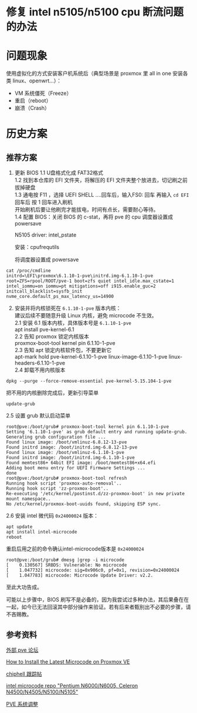 # 修复 intel n5105/n5100 cpu 断流问题的办法

# 问题现象
使用虚拟化的方式安装客户机系统后（典型场景是 proxmox 里 all in one 安装各类 linux、openwrt...）：

* VM 系统僵死（Freeze）
* 重启（reboot）
* 崩溃（Crash）

# 历史方案

## 推荐方案

1. 更新 BIOS
1.1 U盘格式化成 FAT32格式  
1.2 找到本仓库的 EFI 文件夹，将解压的 EFI 文件夹整个放进去，切记刷之前拔掉硬盘  
1.3 通电按 F11 ，选择 UEFI SHELL ....回车后，输入FS0: 回车   再输入 ``cd EFI`` 回车后 按 1 回车进入刷机  
开始刷机后要让他刷完才能拔电，时间有点长，需要耐心等待。  
1.4 配置 BIOS：关闭 BIOS 的 c-stat，再将 pve 的 cpu 调度器设置成 powersave  
  
   N5105 driver: intel_pstate

   安装：cpufrequtils
   
   将调度器设置成 powersave

```shell
cat /proc/cmdline
initrd=\EFI\proxmox\6.1.10-1-pve\initrd.img-6.1.10-1-pve root=ZFS=rpool/ROOT/pve-1 boot=zfs quiet intel_idle.max_cstate=1 intel_iommu=on iommu=pt mitigations=off i915.enable_guc=2 initcall_blacklist=sysfb_init nvme_core.default_ps_max_latency_us=14900
```
2. 安装并将内核锁死在 ``6.1.10-1-pve`` 版本内核：  
建议后续不要随意升级 Linux 内核，避免 microcode 不生效。  
2.1 安装 6.1 版本内核，具体版本号是 ``6.1.10-1-pve``  
apt install pve-kernel-6.1   
2.2 告知 proxmox 锁定内核版本   
proxmox-boot-tool kernel pin 6.1.10-1-pve  
2.3 告知 apt 锁定内核软件包，不要更新它  
apt-mark hold pve-kernel-6.1.10-1-pve linux-image-6.1.10-1-pve linux-headers-6.1.10-1-pve  
2.4 卸载不用内核版本
  ```shell
  dpkg --purge --force-remove-essential pve-kernel-5.15.104-1-pve
  ```
  把不用的内核删除完成后，更新引导菜单   
  ```shell
  update-grub
  ```  
2.5 设置 grub 默认启动菜单  
  ```shell
  root@pve:/boot/grub# proxmox-boot-tool kernel pin 6.1.10-1-pve
  Setting '6.1.10-1-pve' as grub default entry and running update-grub.
  Generating grub configuration file ...
  Found linux image: /boot/vmlinuz-6.8.12-13-pve
  Found initrd image: /boot/initrd.img-6.8.12-13-pve
  Found linux image: /boot/vmlinuz-6.1.10-1-pve
  Found initrd image: /boot/initrd.img-6.1.10-1-pve
  Found memtest86+ 64bit EFI image: /boot/memtest86+x64.efi
  Adding boot menu entry for UEFI Firmware Settings ...
  done
  root@pve:/boot/grub# proxmox-boot-tool refresh
  Running hook script 'proxmox-auto-removal'..
  Running hook script 'zz-proxmox-boot'..
  Re-executing '/etc/kernel/postinst.d/zz-proxmox-boot' in new private mount namespace..
  No /etc/kernel/proxmox-boot-uuids found, skipping ESP sync.
  ```
2.6 安装 intel 微代码 ``0x24000024`` 版本：  
  ```shell
  apt update
  apt install intel-microcode
  reboot
  ```
  重启后用之前的命令确认intel-microcode版本是 ``0x24000024``  
  ```shell
  root@pve:/boot/grub# dmesg |grep -i microcode
  [    0.130567] SRBDS: Vulnerable: No microcode
  [    1.047732] microcode: sig=0x906c0, pf=0x1, revision=0x24000024
  [    1.047783] microcode: Microcode Update Driver: v2.2.
  ```
  至此大功告成。

可能以上步骤中，BIOS 刷写不是必备的，因为我尝试过多种办法，其后果叠在在一起，如今已无法回滚其中部分操作来验证。若有后来者甄别出不必要的步骤，请不吝赐教。

## 参考资料

[外部 pve 论坛](https://forum.proxmox.com/threads/vm-freezes-irregularly.111494/page-31)

[How to Install the Latest Microcode on Proxmox VE](https://cyrusyip.org/en/post/2023/01/31/install-microcode-on-proxmox/)

[chiphell 跟踪帖](https://www.chiphell.com/forum.php?mod=viewthread&tid=2446440&extra=&ordertype=1&page=1&mobile=no)

[intel microcode repo "Pentium N6000/N6005, Celeron N4500/N4505/N5100/N5105"](https://github.com/intel/Intel-Linux-Processor-Microcode-Data-Files/releases)

[PVE 系统调整](https://gitee.com/callmer/pve_toss_notes/blob/master/03.PVE%E7%B3%BB%E7%BB%9F%E8%B0%83%E6%95%B4.md)

